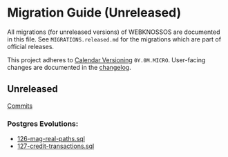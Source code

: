 # Migration Guide (Unreleased)
All migrations (for unreleased versions) of WEBKNOSSOS are documented in this file.
See `MIGRATIONS.released.md` for the migrations which are part of official releases.

This project adheres to [Calendar Versioning](http://calver.org/) `0Y.0M.MICRO`.
User-facing changes are documented in the [changelog](CHANGELOG.released.md).

## Unreleased
[Commits](https://github.com/scalableminds/webknossos/compare/25.02.1...HEAD)


### Postgres Evolutions:
- [126-mag-real-paths.sql](conf/evolutions/126-mag-real-paths.sql)
- [127-credit-transactions.sql](conf/evolutions/127-credit-transactions.sql)

